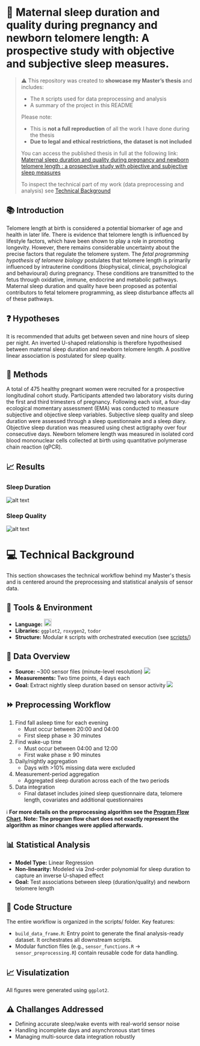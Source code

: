 <link rel="stylesheet" type='text/css' href="https://cdn.jsdelivr.net/gh/devicons/devicon@latest/devicon.min.css" />
          
# :dna: Maternal sleep duration and quality during pregnancy and newborn telomere length: A prospective study with objective and subjective sleep measures.

> ⚠️ This repository was created to **showcase my Master’s thesis** and includes:
> - The `R` scripts used for data preprocessing and analysis  
> - A summary of the project in this README  
> 
> Please note:
> - This is **not a full reproduction** of all the work I have done during the thesis  
> - **Due to legal and ethical restrictions, the dataset is not included** 
>
> You can access the published thesis in full at the following link: [Maternal sleep duration and quality during pregnancy and newborn telomere length : a prospective study with objective and subjective sleep measures](https://ulb-dok.uibk.ac.at/urn/urn:nbn:at:at-ubi:1-167749)  
>  
> To inspect the technical part of my work (data preprocessing and analysis) see [Technical Background](#technical-background)

## :books: Introduction

Telomere length at birth is considered a potential biomarker of age and health in later life. There is evidence that telomere length is influenced by lifestyle factors, which have been shown to play a role in promoting longevity. However, there remains considerable uncertainty about the precise factors that regulate the telomere system.  The *fetal programming hypothesis of telomere biology* postulates that telomere length is primarily influenced by intrauterine conditions (biophysical, clinical, psychological and behavioural) during pregnancy. These conditions are transmitted to the fetus through oxidative, immune, endocrine and metabolic pathways. Maternal sleep duration and quality have been proposed as potential contributors to fetal telomere programming, as sleep disturbance affects all of these pathways.

## :question: Hypotheses

It is recommended that adults get between seven and nine hours of sleep per night. An inverted U-shaped relationship is therefore hypothesised between maternal sleep duration and newborn telomere length. A positive linear association is postulated for sleep quality.

## :microscope: Methods

A total of 475 healthy pregnant women were recruited for a prospective longitudinal cohort study. Participants attended two laboratory visits during the first and third trimesters of pregnancy. Following each visit, a four-day ecological momentary assessment (EMA) was conducted to measure subjective and objective sleep variables. Subjective sleep quality and sleep duration were assessed through a sleep
questionnaire and a sleep diary. Objective sleep duration was measured using chest actigraphy over four consecutive days. Newborn telomere length was measured in isolated cord blood mononuclear cells collected at birth using quantitative polymerase chain reaction (qPCR).

## :chart_with_upwards_trend: Results

### Sleep Duration
![alt text](results/sleep-duration_regression-plots.jpg)
### Sleep Quality
![alt text](results/sleep-quality_regression-plots.jpg)


  
    
<a name="technical-background">
</a>

# :computer: Technical Background
This section showcases the technical workflow behind my Master's thesis and is centered around the preprocessing and statistical analysis of sensor data.

## :wrench: Tools & Environment
- **Language:** <img src="https://cdn.jsdelivr.net/gh/devicons/devicon@latest/icons/r/r-original.svg" height=20/>
- **Libraries:** `ggplot2`, `roxygen2`, `todor`
- **Structure:** Modular `R` scripts with orchestrated execution (see [scripts/](scripts/))

## :signal_strength: Data Overview


- **Source:** ~300 sensor files (minute-level resolution)
![ ](img/image.png)
- **Measurements:** Two time points, 4 days each
- **Goal:** Extract nightly sleep duration based on sensor activity 
![ ](img/image-1.png)


## :fast_forward: Preprocessing Workflow
1. Find fall asleep time for each evening
    - Must occur between 20:00 and 04:00
    - First sleep phase ≥ 30 minutes
2. Find wake-up time
    - Must occur between 04:00 and 12:00
    - First wake phase ≥ 90 minutes
3. Daily/nightly aggregation
    - Days with >10% missing data were excluded
4. Measurement-period aggregation
    - Aggregated sleep duration across each of the two periods
5. Data integration
    - Final dataset includes joined sleep questionnaire data, telomere length, covariates and additional questionnaires

:information_source: **For more details on the preprocessing algorithm see the [Program Flow Chart](img/preprocessing-plan_flow-diagram.png). Note: The program flow chart does not exactly represent the algorithm as minor changes were applied afterwards.**

## :bar_chart: Statistical Analysis
- **Model Type:** Linear Regression
- **Non-linearity:** Modeled via 2nd-order polynomial for sleep duration to capture an inverse U-shaped effect
- **Goal:** Test associations between sleep (duration/quality) and newborn telomere length

## :wrench: Code Structure

The entire workflow is organized in the scripts/ folder. Key features:
- `build_data_frame.R`: Entry point to generate the final analysis-ready dataset. It orchestrates all downstream scripts.
- Modular function files (e.g., `sensor_functions.R` -> `sensor_preprocessing.R`) contain reusable code for data handling.

## :chart_with_upwards_trend: Visulatization
All figures were generated using ``ggplot2``.

## :warning: Challanges Addressed
- Defining accurate sleep/wake events with real-world sensor noise
- Handling incomplete days and asynchronous start times
- Managing multi-source data integration robustly

